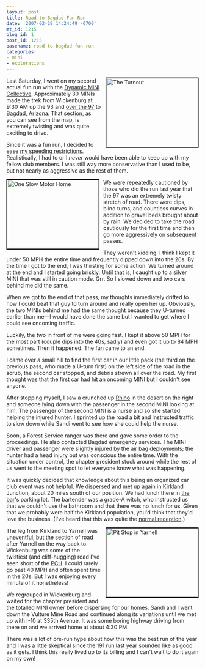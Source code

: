 ```yaml
---
layout: post
title: Road to Bagdad Fun Run
date: '2007-02-28 14:24:49 -0700'
mt_id: 1215
blog_id: 1
post_id: 1215
basename: road-to-bagdad-fun-run
categories:
- mini
- explorations
---
```

<div style="float:right;margin-left:10px;margin-bottom:10px;">
<a href="http://www.flickr.com/photos/fivebrowns/402989376/"><img src="http://farm1.static.flickr.com/139/402989376_6999c9a312_m.jpg" width="240" height="180" alt="The Turnout" style="border:solid 2px #000000;" /></a>
</div>
<p>
Last Saturday, I went on my second actual fun run with the <a href="http://www.dynamicminicollective.org/">Dynamic MINI Collective</a>. Approximately 30 MINIs made the trek from Wickenburg at 9:30 AM up the 93 and <a href="http://www.google.com/maps?z=12&amp;ll=34.454483,-113.193512" title="Twisty!">over the 97</a> to <a href="http://en.wikipedia.org/wiki/Bagdad,_Arizona">Bagdad, Arizona</a>. That section, as you can see from the map, is extremely twisting and was quite exciting to drive.
</p>
<p>
Since it was a fun run, I decided to ease <a href="http://bbrown.info/2007/01/18/confessions-of-a-speed-demon.aspx">my speeding restrictions</a>. Realistically, I had to or I <em>never</em> would have been able to keep up with my fellow club members. I was still way more conservative than I used to be, but not nearly as aggressive as the rest of them.
</p>
<div style="float:left;margin-right:10px;margin-bottom:10px;">
<a href="http://www.flickr.com/photos/fivebrowns/402990167/"><img src="http://farm1.static.flickr.com/179/402990167_cfd9e8e0a2_m.jpg" width="240" height="180" alt="One Slow Motor Home" style="border:solid 2px #000000;" /></a>
</div>
<p>
We were repeatedly cautioned by those who did the run last year that the 97 was an extremely twisty stretch of road. There were dips, blind turns, and countless curves in addition to gravel beds brought about by rain. We decided to take the road cautiously for the first time and then go more aggressively on subsequent passes.
</p>
<p>
They weren't kidding. I think I kept it under 50 MPH the entire time and frequently dipped down into the 20s. By the time I got to the end, I was thirsting for some action. We turned around at the end and I started going briskly. Until that is, I caught up to a silver MINI that was still in caution mode. Grr. So I slowed down and two cars behind me did the same.
</p>
<p>
When we got to the end of that pass, my thoughts immediately drifted to how I could beat that guy to turn around and really open her up. Obviously, the two MINIs behind me had the same thought because they U-turned earlier than me&#x2014;I would have done the same but I wanted to get where I could see oncoming traffic.
</p>
<p>
Luckily, the two in front of me were going fast. I kept it above 50 MPH for the most part (couple dips into the 40s, sadly) and even got it up to 84 MPH sometimes. Then it happened. The fun came to an end.
</p>
<p>
I came over a small hill to find the first car in our little pack (the third on the previous pass, who made a U-turn first) on the left side of the road in the scrub, the second car stopped, and debris strewn all over the road. My first thought was that the first car had hit an oncoming MINI but I couldn't see anyone.
</p>
<p>
After stopping myself, I saw a crunched up <a href="http://www.yamaha-motor.com/outdoor/products/modelhome/486/0/home.aspx">Rhino</a> in the desert on the right and someone lying down with the passenger in the second MINI looking at him. The passenger of the second MINI is a nurse and so she started helping the injured hunter. I sprinted up the road a bit and instructed traffic to slow down while Sandi went to see how she could help the nurse.
</p>
<p>
Soon, a Forest Service ranger was there and gave some order to the proceedings. He also contacted Bagdad emergency services. The MINI driver and passenger were slightly injured by the air bag deployments; the hunter had a head injury but was conscious the entire time. With the situation under control, the chapter president stuck around while the rest of us went to the meeting spot to let everyone know what was happening.
</p>
<p>
It was quickly decided that knowledge about this being an organized car club event was not helpful. We dispersed and met up again in Kirkland Junction, about 20 miles south of our position. We had lunch there in <a href="http://azmemory.lib.az.us/cdm4/item_viewer.php?CISOROOT=/shmbuild&amp;CISOPTR=592&amp;REC=4">the bar</a>'s parking lot. The bartender was a grade-A witch, who instructed us that we couldn't use the bathroom and that there was no lunch for us. Given that we probably were half the Kirkland population, you'd think that they'd love the business. (I've heard that this was quite the <a href="http://www.merchantcircle.com/business/Kirkland.Bar.And.Steakhouse.928-442-3408">normal reception</a>.)
</p>
<div style="float:right;margin-left:10px;margin-bottom:10px;">
<a href="http://www.flickr.com/photos/fivebrowns/402989806/"><img src="http://farm1.static.flickr.com/128/402989806_b534e7de4a_m.jpg" width="240" height="180" alt="Pit Stop in Yarnell" style="border:solid 2px #000000;" /></a>
</div>
<p>
The leg from Kirkland to Yarnell was uneventful, but the section of road after Yarnell on the way back to Wickenburg was some of the twistiest (and cliff-hugging) road I've seen short of the <acronym title="Pacific Coast Highway">PCH</acronym>. I could rarely go past 40 MPH and often spent time in the 20s. But I was enjoying every minute of it nonetheless!
</p>
<p>
We regrouped in Wickenburg and waited for the chapter president and the totalled MINI owner before dispersing for our homes. Sandi and I went down the Vulture Mine Road and continued along its variations until we met up with I-10 at 335th Avenue. It was some boring highway driving from there on and we arrived home at about 4:30 PM.
</p>
<p>
There was a lot of pre-run hype about how this was the best run of the year and I was a little skeptical since the 191 run last year sounded like as good as it gets. I think this really lived up to its billing and I can't wait to do it again on my own!
</p>
